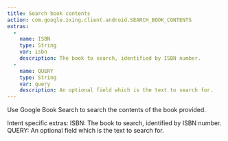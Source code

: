 ```yaml
---
title: Search book contents
action: com.google.zxing.client.android.SEARCH_BOOK_CONTENTS
extras:
  -
    name: ISBN
    type: String
    var: isbn
    description: The book to search, identified by ISBN number.
  -
    name: QUERY
    type: String
    var: query
    description: An optional field which is the text to search for.
---
```

Use Google Book Search to search the contents of the book provided.

Intent specific extras:
ISBN: The book to search, identified by ISBN number.
QUERY: An optional field which is the text to search for.
